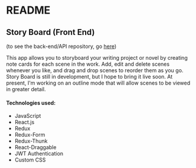 # README

## Story Board (Front End)

(to see the back-end/API repository, go [here](https://github.com/n3m3sis42/story-board-api/ "Story Board API repo"))

This app allows you to storyboard your writing project or novel by creating note cards for each scene in the work. Add, edit and delete scenes whenever you like, and drag and drop scenes to reorder them as you go. Story Board is still in development, but I hope to bring it live soon. At present, I'm working on an outline mode that will allow scenes to be viewed in greater detail.

#### Technologies used: 

* JavaScript
* React.js
* Redux
* Redux-Form
* Redux-Thunk
* React-Draggable
* JWT Authentication
* Custom CSS

